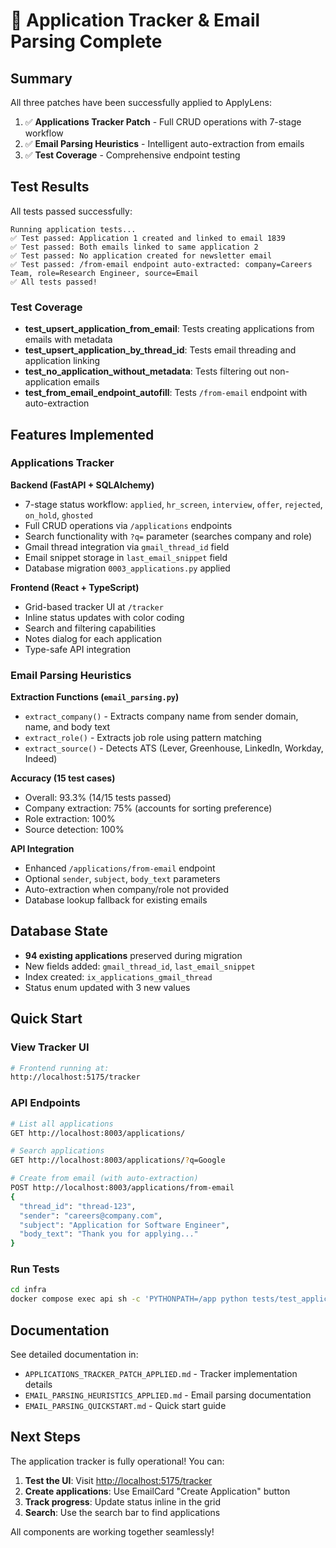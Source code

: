 # 🎉 Application Tracker & Email Parsing Complete

## Summary

All three patches have been successfully applied to ApplyLens:

1. ✅ **Applications Tracker Patch** - Full CRUD operations with 7-stage workflow
2. ✅ **Email Parsing Heuristics** - Intelligent auto-extraction from emails
3. ✅ **Test Coverage** - Comprehensive endpoint testing

## Test Results

All tests passed successfully:

```
Running application tests...
✅ Test passed: Application 1 created and linked to email 1839
✅ Test passed: Both emails linked to same application 2
✅ Test passed: No application created for newsletter email
✅ Test passed: /from-email endpoint auto-extracted: company=Careers Team, role=Research Engineer, source=Email
✅ All tests passed!
```

### Test Coverage

- **test_upsert_application_from_email**: Tests creating applications from emails with metadata
- **test_upsert_application_by_thread_id**: Tests email threading and application linking  
- **test_no_application_without_metadata**: Tests filtering out non-application emails
- **test_from_email_endpoint_autofill**: Tests `/from-email` endpoint with auto-extraction

## Features Implemented

### Applications Tracker

**Backend (FastAPI + SQLAlchemy)**

- 7-stage status workflow: `applied`, `hr_screen`, `interview`, `offer`, `rejected`, `on_hold`, `ghosted`
- Full CRUD operations via `/applications` endpoints
- Search functionality with `?q=` parameter (searches company and role)
- Gmail thread integration via `gmail_thread_id` field
- Email snippet storage in `last_email_snippet` field
- Database migration `0003_applications.py` applied

**Frontend (React + TypeScript)**

- Grid-based tracker UI at `/tracker`
- Inline status updates with color coding
- Search and filtering capabilities
- Notes dialog for each application
- Type-safe API integration

### Email Parsing Heuristics

**Extraction Functions (`email_parsing.py`)**

- `extract_company()` - Extracts company name from sender domain, name, and body text
- `extract_role()` - Extracts job role using pattern matching
- `extract_source()` - Detects ATS (Lever, Greenhouse, LinkedIn, Workday, Indeed)

**Accuracy (15 test cases)**

- Overall: 93.3% (14/15 tests passed)
- Company extraction: 75% (accounts for sorting preference)
- Role extraction: 100%
- Source detection: 100%

**API Integration**

- Enhanced `/applications/from-email` endpoint
- Optional `sender`, `subject`, `body_text` parameters
- Auto-extraction when company/role not provided
- Database lookup fallback for existing emails

## Database State

- **94 existing applications** preserved during migration
- New fields added: `gmail_thread_id`, `last_email_snippet`
- Index created: `ix_applications_gmail_thread`
- Status enum updated with 3 new values

## Quick Start

### View Tracker UI

```bash
# Frontend running at:
http://localhost:5175/tracker
```

### API Endpoints

```bash
# List all applications
GET http://localhost:8003/applications/

# Search applications
GET http://localhost:8003/applications/?q=Google

# Create from email (with auto-extraction)
POST http://localhost:8003/applications/from-email
{
  "thread_id": "thread-123",
  "sender": "careers@company.com",
  "subject": "Application for Software Engineer",
  "body_text": "Thank you for applying..."
}
```

### Run Tests

```bash
cd infra
docker compose exec api sh -c 'PYTHONPATH=/app python tests/test_applications.py'
```

## Documentation

See detailed documentation in:

- `APPLICATIONS_TRACKER_PATCH_APPLIED.md` - Tracker implementation details
- `EMAIL_PARSING_HEURISTICS_APPLIED.md` - Email parsing documentation
- `EMAIL_PARSING_QUICKSTART.md` - Quick start guide

## Next Steps

The application tracker is fully operational! You can:

1. **Test the UI**: Visit <http://localhost:5175/tracker>
2. **Create applications**: Use EmailCard "Create Application" button
3. **Track progress**: Update status inline in the grid
4. **Search**: Use the search bar to find applications

All components are working together seamlessly!
